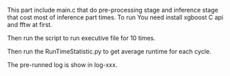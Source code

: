 This part include main.c that do pre-processing stage and inference stage that cost most of inference part times.
To run You need install xgboost C api and fftw at first.

Then run the script to run executive file for 10 times.

Then run the RunTimeStatistic.py to get average runtime for each cycle.

The pre-runned log is show in log-xxx.

